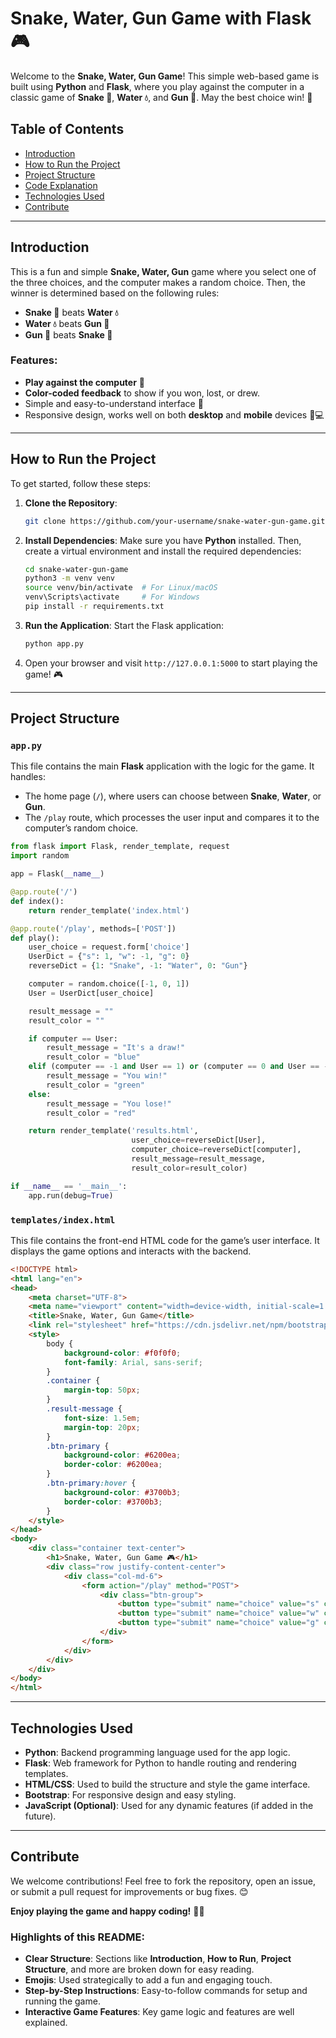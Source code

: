 # Snake, Water, Gun Game with Flask 🎮

Welcome to the **Snake, Water, Gun Game**! This simple web-based game is built using **Python** and **Flask**, where you play against the computer in a classic game of **Snake 🐍**, **Water 💧**, and **Gun 🔫**. May the best choice win! 🚀

## Table of Contents
- [Introduction](#introduction)
- [How to Run the Project](#how-to-run-the-project)
- [Project Structure](#project-structure)
- [Code Explanation](#code-explanation)
- [Technologies Used](#technologies-used)
- [Contribute](#contribute)

---

## Introduction

This is a fun and simple **Snake, Water, Gun** game where you select one of the three choices, and the computer makes a random choice. Then, the winner is determined based on the following rules:
- **Snake 🐍** beats **Water 💧**
- **Water 💧** beats **Gun 🔫**
- **Gun 🔫** beats **Snake 🐍**

### Features:
- **Play against the computer** 🤖
- **Color-coded feedback** to show if you won, lost, or drew.
- Simple and easy-to-understand interface 🌟
- Responsive design, works well on both **desktop** and **mobile** devices 📱💻

---

## How to Run the Project

To get started, follow these steps:

1. **Clone the Repository**:
    ```bash
    git clone https://github.com/your-username/snake-water-gun-game.git
    ```

2. **Install Dependencies**:
    Make sure you have **Python** installed. Then, create a virtual environment and install the required dependencies:
    ```bash
    cd snake-water-gun-game
    python3 -m venv venv
    source venv/bin/activate  # For Linux/macOS
    venv\Scripts\activate     # For Windows
    pip install -r requirements.txt
    ```

3. **Run the Application**:
    Start the Flask application:
    ```bash
    python app.py
    ```

4. Open your browser and visit `http://127.0.0.1:5000` to start playing the game! 🎮

---

## Project Structure

### `app.py`

This file contains the main **Flask** application with the logic for the game. It handles:
- The home page (`/`), where users can choose between **Snake**, **Water**, or **Gun**.
- The `/play` route, which processes the user input and compares it to the computer’s random choice.

```python
from flask import Flask, render_template, request
import random

app = Flask(__name__)

@app.route('/')
def index():
    return render_template('index.html')

@app.route('/play', methods=['POST'])
def play():
    user_choice = request.form['choice']
    UserDict = {"s": 1, "w": -1, "g": 0}
    reverseDict = {1: "Snake", -1: "Water", 0: "Gun"}

    computer = random.choice([-1, 0, 1])
    User = UserDict[user_choice]

    result_message = ""
    result_color = ""

    if computer == User:
        result_message = "It's a draw!"
        result_color = "blue"
    elif (computer == -1 and User == 1) or (computer == 0 and User == -1) or (computer == 1 and User == 0):
        result_message = "You win!"
        result_color = "green"
    else:
        result_message = "You lose!"
        result_color = "red"

    return render_template('results.html', 
                           user_choice=reverseDict[User], 
                           computer_choice=reverseDict[computer], 
                           result_message=result_message,
                           result_color=result_color)

if __name__ == '__main__':
    app.run(debug=True)
```

### `templates/index.html`

This file contains the front-end HTML code for the game’s user interface. It displays the game options and interacts with the backend.

```html
<!DOCTYPE html>
<html lang="en">
<head>
    <meta charset="UTF-8">
    <meta name="viewport" content="width=device-width, initial-scale=1.0">
    <title>Snake, Water, Gun Game</title>
    <link rel="stylesheet" href="https://cdn.jsdelivr.net/npm/bootstrap@5.3.0-alpha1/dist/css/bootstrap.min.css">
    <style>
        body {
            background-color: #f0f0f0;
            font-family: Arial, sans-serif;
        }
        .container {
            margin-top: 50px;
        }
        .result-message {
            font-size: 1.5em;
            margin-top: 20px;
        }
        .btn-primary {
            background-color: #6200ea;
            border-color: #6200ea;
        }
        .btn-primary:hover {
            background-color: #3700b3;
            border-color: #3700b3;
        }
    </style>
</head>
<body>
    <div class="container text-center">
        <h1>Snake, Water, Gun Game 🎮</h1>
        <div class="row justify-content-center">
            <div class="col-md-6">
                <form action="/play" method="POST">
                    <div class="btn-group">
                        <button type="submit" name="choice" value="s" class="btn btn-primary">Snake 🐍</button>
                        <button type="submit" name="choice" value="w" class="btn btn-primary">Water 💧</button>
                        <button type="submit" name="choice" value="g" class="btn btn-primary">Gun 🔫</button>
                    </div>
                </form>
            </div>
        </div>
    </div>
</body>
</html>
```

---

## Technologies Used

- **Python**: Backend programming language used for the app logic.
- **Flask**: Web framework for Python to handle routing and rendering templates.
- **HTML/CSS**: Used to build the structure and style the game interface.
- **Bootstrap**: For responsive design and easy styling.
- **JavaScript (Optional)**: Used for any dynamic features (if added in the future).

---

## Contribute

We welcome contributions! Feel free to fork the repository, open an issue, or submit a pull request for improvements or bug fixes. 😊



**Enjoy playing the game and happy coding!** 🎉🚀


### Highlights of this README:
- **Clear Structure**: Sections like **Introduction**, **How to Run**, **Project Structure**, and more are broken down for easy reading.
- **Emojis**: Used strategically to add a fun and engaging touch.
- **Step-by-Step Instructions**: Easy-to-follow commands for setup and running the game.
- **Interactive Game Features**: Key game logic and features are well explained.
